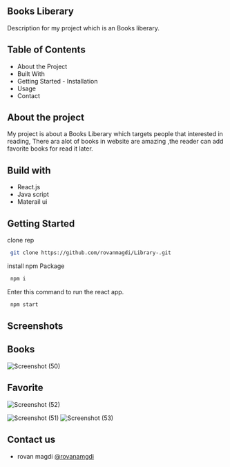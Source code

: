 ## Books Liberary
Description for my project which is an Books liberary.

## Table of Contents
 
  - About the Project
  - Built With
  - Getting Started
        - Installation
  - Usage
  - Contact
## About the project

My project is about a Books Liberary which targets people that interested in reading, There ara alot of books in website are amazing ,the reader can add favorite books for read it later.

## Build with 


- React.js
- Java script
- Materail ui


## Getting Started

clone rep
```bash
 git clone https://github.com/rovanmagdi/Library-.git
```

install npm Package
```bash
 npm i
```

Enter this command to run the react app.
```bash
 npm start
```

    
## Screenshots


## Books
![Screenshot (50)](https://user-images.githubusercontent.com/64366119/205354100-d6ee55a3-ec97-4f2d-a064-1c54f6ee5b25.png)

## Favorite
![Screenshot (52)](https://user-images.githubusercontent.com/64366119/205354089-53f81b65-3707-4cf6-9fad-651f949d1a1d.png)

![Screenshot (51)](https://user-images.githubusercontent.com/64366119/205354106-6fb3c90c-62f8-4e48-b421-b1064779961d.png)
![Screenshot (53)](https://user-images.githubusercontent.com/64366119/205354198-6cd5a1fb-5827-40f7-a276-b6f8ff2b282f.png)


## Contact us

- rovan magdi [@rovanamgdi](rovanmagdi@gmail.com)



